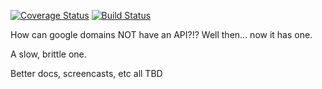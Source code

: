 [![Coverage Status](https://coveralls.io/repos/github/obradovic/google-domains-api/badge.svg?branch=master)](https://coveralls.io/github/obradovic/google-domains-api?branch=master)
[![Build Status](https://img.shields.io/endpoint.svg?url=https%3A%2F%2Factions-badge.atrox.dev%2Fobradovic%2Fgoogle-domains-api%2Fbadge&style=flat)](https://actions-badge.atrox.dev/obradovic/google-domains-api/goto)

How can google domains NOT have an API?!? Well then... now it has one.

A slow, brittle one.

Better docs, screencasts, etc all TBD
